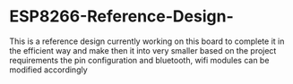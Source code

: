 # ESP8266-Reference-Design-
This is a reference design currently working on this board to complete it in the efficient way and make then it into very smaller based on the project requirements the pin configuration and bluetooth, wifi modules can be modified accordingly
